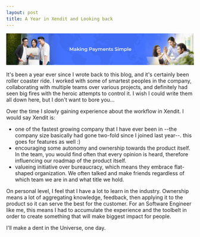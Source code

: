 ```yaml
---
layout: post
title: A Year in Xendit and Looking back
---
```


![Xendit](/images/1642667691147.jpg)

It's been a year ever since I wrote back to this blog, and it's certainly been roller coaster ride. I worked with some of smartest peoples in the company, collaborating with multiple teams over various projects, and definitely had seen big fires with the heroic attempts to control it. I wish I could write them all down here, but I don't want to bore you...

Over the time I slowly gaining experience about the workflow in Xendit. I would say Xendit is:
- one of the fastest growing company that I have ever been in --the company size basically had gone two-fold since I joined last year--. this goes for features as well :)
- encouraging some autonomy and ownership towards the product itself. In the team, you would find often that every opinion is heard, therefore influencing our roadmap of the product itself.
- valueing initiative over bureaucracy, which means they embrace flat-shaped organization. We often talked and make friends regardless of which team we are in and what title we hold.

On personal level, I feel that I have a lot to learn in the industry. Ownership means a lot of aggregating knowledge, feedback, then applying it to the product so it can serve the best for the customer. For an Software Engineer like me, this means I had to accumulate the experience and the toolbelt in order to create something that will make biggest impact for people.

I'll make a dent in the Universe, one day.